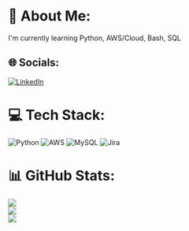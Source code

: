 # 💫 About Me:
I'm currently learning Python, AWS/Cloud, Bash, SQL


## 🌐 Socials:
[![LinkedIn](https://img.shields.io/badge/LinkedIn-%230077B5.svg?logo=linkedin&logoColor=white)](https://linkedin.com/in/weikangsu) 

# 💻 Tech Stack:
![Python](https://img.shields.io/badge/python-3670A0?style=for-the-badge&logo=python&logoColor=ffdd54) ![AWS](https://img.shields.io/badge/AWS-%23FF9900.svg?style=for-the-badge&logo=amazon-aws&logoColor=white) ![MySQL](https://img.shields.io/badge/mysql-%2300f.svg?style=for-the-badge&logo=mysql&logoColor=white) ![Jira](https://img.shields.io/badge/jira-%230A0FFF.svg?style=for-the-badge&logo=jira&logoColor=white)
# 📊 GitHub Stats:
![](https://github-readme-stats.vercel.app/api?username=weikang22&theme=synthwave&hide_border=true&include_all_commits=false&count_private=false)<br/>
![](https://github-readme-streak-stats.herokuapp.com/?user=weikang22&theme=synthwave&hide_border=true)<br/>
![](https://github-readme-stats.vercel.app/api/top-langs/?username=weikang22&theme=synthwave&hide_border=true&include_all_commits=false&count_private=false&layout=compact)

<!---
- 👋 Hi, I’m @weikang22
- 👀 I’m interested in ...
- 🌱 I’m currently learning ...
- 💞️ I’m looking to collaborate on ...
- 📫 How to reach me ...
--->

